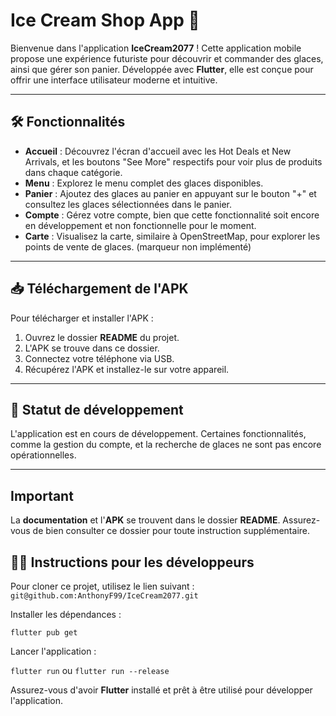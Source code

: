 # Ice Cream Shop App 🍦

Bienvenue dans l'application **IceCream2077** ! Cette application mobile propose une expérience futuriste pour découvrir et commander des glaces, ainsi que gérer son panier. Développée avec **Flutter**, elle est conçue pour offrir une interface utilisateur moderne et intuitive.

---

## 🛠️ Fonctionnalités

- **Accueil** : Découvrez l'écran d'accueil avec les Hot Deals et New Arrivals, et les boutons "See More" respectifs pour voir plus de produits dans chaque catégorie.
- **Menu** : Explorez le menu complet des glaces disponibles.
- **Panier** : Ajoutez des glaces au panier en appuyant sur le bouton "+" et consultez les glaces sélectionnées dans le panier.
- **Compte** : Gérez votre compte, bien que cette fonctionnalité soit encore en développement et non fonctionnelle pour le moment.
- **Carte** : Visualisez la carte, similaire à OpenStreetMap, pour explorer les points de vente de glaces. (marqueur non implémenté)

---

## 📥 Téléchargement de l'APK

Pour télécharger et installer l'APK :

1. Ouvrez le dossier **README** du projet.
2. L'APK se trouve dans ce dossier.
3. Connectez votre téléphone via USB.
4. Récupérez l'APK et installez-le sur votre appareil.

---

## 🔧 Statut de développement

L'application est en cours de développement. Certaines fonctionnalités, comme la gestion du compte, et la recherche de glaces ne sont pas encore opérationnelles.

---

## Important

La **documentation** et l'**APK** se trouvent dans le dossier **README**. Assurez-vous de bien consulter ce dossier pour toute instruction supplémentaire.

## 👨‍💻 Instructions pour les développeurs

Pour cloner ce projet, utilisez le lien suivant :  
`git@github.com:AnthonyF99/IceCream2077.git`

Installer les dépendances :

`flutter pub get`

Lancer l'application :

`flutter run` ou `flutter run --release` 


Assurez-vous d'avoir **Flutter** installé et prêt à être utilisé pour développer l'application.
